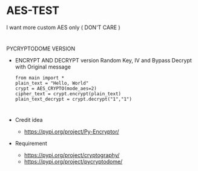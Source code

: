 # AES-TEST
I want more custom AES only ( DON'T CARE )
#

PYCRYPTODOME VERSION
 * ENCRYPT AND DECRYPT version Random Key, IV and Bypass Decrypt with Original message
   ```
   from main import *
   plain_text = "Hello, World"
   crypt = AES_CRYPTO(mode_aes=2)
   cipher_text = crypt.encrypt(plain_text)
   plain_text_decrypt = crypt.decrypt("1","1")
   ```
#
* Credit idea
  * https://pypi.org/project/Py-Encryptor/

* Requirement
  * https://pypi.org/project/cryptography/
  * https://pypi.org/project/pycryptodome/

